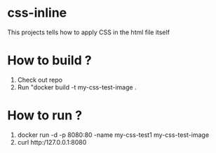 # css-inline
This projects tells how to apply CSS in the html file itself

# How to build ?
1. Check out repo
2. Run "docker build -t my-css-test-image .

# How to run ?
1. docker run -d -p 8080:80 -name my-css-test1 my-css-test-image
2. curl http:/127.0.0.1:8080
